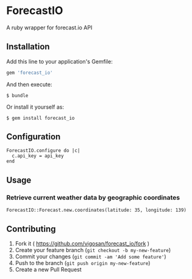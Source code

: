 # ForecastIO

A ruby wrapper for forecast.io API

## Installation

Add this line to your application's Gemfile:

```ruby
gem 'forecast_io'
```

And then execute:

    $ bundle

Or install it yourself as:

    $ gem install forecast_io

## Configuration

    ForecastIO.configure do |c|
      c.api_key = api_key
    end

## Usage

### Retrieve current weather data by geographic coordinates

    ForecastIO::Forecast.new.coordinates(latitude: 35, longitude: 139)

## Contributing

1. Fork it ( https://github.com/vigosan/forecast_io/fork )
2. Create your feature branch (`git checkout -b my-new-feature`)
3. Commit your changes (`git commit -am 'Add some feature'`)
4. Push to the branch (`git push origin my-new-feature`)
5. Create a new Pull Request
